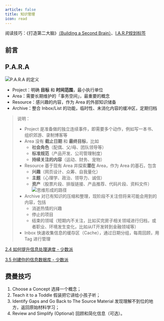 ```yaml
---
article: false
title: 知识管理
icon: read
---
```


阅读技巧：《打造第二大脑》[（Building a Second Brain）](https://www.buildingasecondbrain.com/)、[I.A.R.P规划标签](https://help.flomoapp.com/thinking/iarp.html)

## 前言



## P.A.R.A

![P.A.R.A 的定义](https://cdn.jsdelivr.net/gh/a2981696426/image_store@master/Blog/blog_cms_definition.png)

- Project：明确 **目标** 和 **时间范围**，最小执行单位
- Area：需要长期维护的「事务空间」，最重要的概念
- Resource：感兴趣的内容，作为 Area 的外部知识储备
- Archive：整合 Inbox/List 的功能，临时性、未消化内容的缓冲区，定期归档

> 说明：
> - Project 是准备做的独立连续事件，即需要多个动作，例如写一本书、组织郊游、录制博客等
> - Area 没有 **截止日期** 和 **最终目标**，比如 
>   - **社会角色**（配偶、父/母、团队领导等）
>   - **标准规范**（产品开发、公司管理制度）
>   - **持续关注的内容**（运动、财务、宠物）
> - Resource 基于现有 Area 并探索**潜在** Area，作为 Area 的基石，包含 
>   - **兴趣**（网页设计、众筹、自我量化）
>   - **主题**（心理学、政治、领导力、诚信）
>   - **资产**（股票片段、排版链接、产品推荐、代码片段、资料文件）
>   ![思维形成的路径](https://cdn.jsdelivr.net/gh/a2981696426/image_store@master/Blog/blog_cms_router.png)
> - Archive 对已有知识的压缩和整理，现阶段不关注但将来可能会用到的内容，包括
>   - 消逝热情的兴趣
>   - 停止的项目
>   - 结束的领域（短期内不关注，比如买完房子相关领域进行归档，或者职业、环境发生变化，比如从IT开发转到金融领域等）
> - Inbox 快速收集信息的缓存区（Cache），通过日期分组，每周回顾，用 Tag 进行管理

[2.4 如何提升信息处理速度 - 少数派](https://sspai.com/post/53852)

[3.5 创建你的信息数据库 - 少数派](https://sspai.com/post/54065)

## 费曼技巧

1. Choose a Concept 选择一个概念；
2. Teach it to a Toddle 假装把它讲给小孩子听；
3. Identify Gaps and Go Back to The Source Material 发现理解不到位的地方，返回原始材料学习；
4. Review and Simplify (Optional) 回顾和简化信息（可选）。
